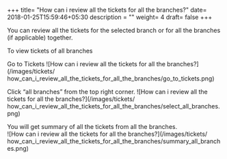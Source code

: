 +++
title= "How can i review all the tickets for all the branches?"
date= 2018-01-25T15:59:46+05:30
description = ""
weight= 4
draft= false
+++


You can review all the tickets for the selected branch or for all the branches (if applicable) together.

To view tickets of all branches 

Go to Tickets 
![How can i review all the tickets for all the branches?](/images/tickets/ how_can_i_review_all_the_tickets_for_all_the_branches/go_to_tickets.png)

Click “all branches” from the top right corner.
![How can i review all the tickets for all the branches?](/images/tickets/ how_can_i_review_all_the_tickets_for_all_the_branches/select_all_branches.png)

You will get summary of all the tickets from all the branches.       
![How can i review all the tickets for all the branches?](/images/tickets/ how_can_i_review_all_the_tickets_for_all_the_branches/summary_all_branches.png)
